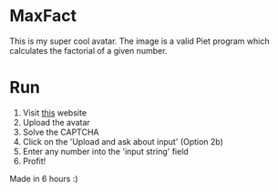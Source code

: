 # MaxFact
This is my super cool avatar.
The image is a valid Piet program which calculates the factorial of a given number.

# Run
1. Visit [this](https://www.bertnase.de/npiet/npiet-execute.php) website
2. Upload the avatar
3. Solve the CAPTCHA
4. Click on the 'Upload and ask about input' (Option 2b)
5. Enter any number into the 'input string' field
6. Profit!

Made in 6 hours :)
